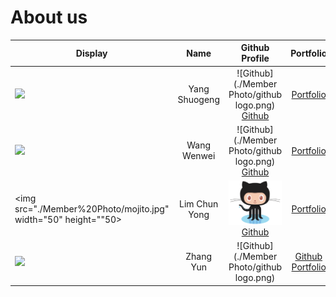 # About us

Display | Name | Github Profile | Portfolio 
--------|:----:|:--------------:|:---------:
![](https://via.placeholder.com/100.png?text=Photo) | Yang Shuogeng | ![Github](./Member Photo/github logo.png) [Github](https://github.com/) | [Portfolio](docs/team/johndoe.md)
![](https://via.placeholder.com/100.png?text=Photo) | Wang Wenwei | ![Github](./Member Photo/github logo.png) [Github](https://github.com/)| [Portfolio](docs/team/johndoe.md)
<img src="./Member%20Photo/mojito.jpg" width="50" height=""50>| Lim Chun Yong  | ![Github](./Member%20Photo/github%20logo.png) [Github](https://github.com/jr-mojito/tp) | [Portfolio](docs/team/limchunyong.md)
![](https://via.placeholder.com/100.png?text=Photo) | Zhang Yun | ![Github](./Member Photo/github logo.png)|[Github](https://github.com/) [Portfolio](docs/team/johndoe.md)
